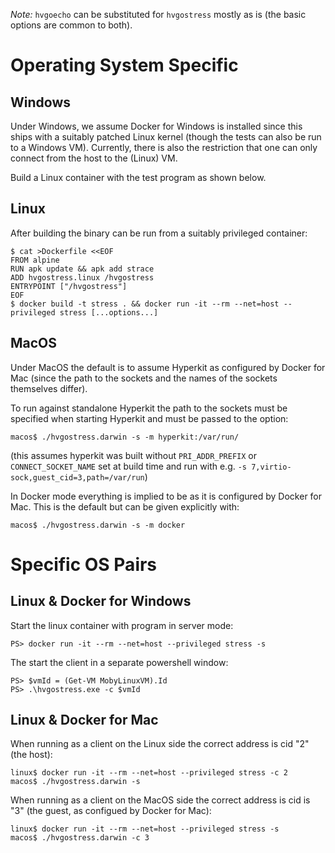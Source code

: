 _Note:_ `hvgoecho` can be substituted for `hvgostress` mostly as is
(the basic options are common to both).

# Operating System Specific

## Windows

Under Windows, we assume Docker for Windows is installed since this ships with a suitably patched Linux kernel (though the tests can also be run to a Windows VM).  Currently, there is also the restriction that one can only connect from the host to the (Linux) VM.

Build a Linux container with the test program as shown below.

## Linux

After building the binary can be run from a suitably privileged
container:

    $ cat >Dockerfile <<EOF
    FROM alpine
    RUN apk update && apk add strace
    ADD hvgostress.linux /hvgostress
    ENTRYPOINT ["/hvgostress"]
    EOF
    $ docker build -t stress . && docker run -it --rm --net=host --privileged stress [...options...]

## MacOS

Under MacOS the default is to assume Hyperkit as configured by Docker
for Mac (since the path to the sockets and the names of the sockets
themselves differ).

To run against standalone Hyperkit the path to the sockets must be
specified when starting Hyperkit and must be passed to the option:

    macos$ ./hvgostress.darwin -s -m hyperkit:/var/run/

(this assumes hyperkit was built without `PRI_ADDR_PREFIX` or
`CONNECT_SOCKET_NAME` set at build time and run with e.g. `-s
7,virtio-sock,guest_cid=3,path=/var/run`)

In Docker mode everything is implied to be as it is configured by
Docker for Mac. This is the default but can be given explicitly with:

    macos$ ./hvgostress.darwin -s -m docker

# Specific OS Pairs

## Linux & Docker for Windows

Start the linux container with program in server mode:

    PS> docker run -it --rm --net=host --privileged stress -s

The start the client in a separate powershell window:

    PS> $vmId = (Get-VM MobyLinuxVM).Id
    PS> .\hvgostress.exe -c $vmId
    

## Linux & Docker for Mac

When running as a client on the Linux side the correct address is cid
"2" (the host):

    linux$ docker run -it --rm --net=host --privileged stress -c 2
    macos$ ./hvgostress.darwin -s

When running as a client on the MacOS side the correct address is cid
is "3" (the guest, as configued by Docker for Mac):

    linux$ docker run -it --rm --net=host --privileged stress -s
    macos$ ./hvgostress.darwin -c 3
